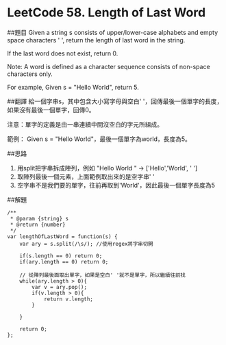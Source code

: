 # LeetCode 58. Length of Last Word

##題目
Given a string s consists of upper/lower-case alphabets and empty space characters ' ', return the length of last word in the string.

If the last word does not exist, return 0.

Note: A word is defined as a character sequence consists of non-space characters only.

For example, 
Given s = "Hello World",
return 5.

##翻譯
給一個字串s，其中包含大小寫字母與空白' '，回傳最後一個單字的長度，如果沒有最後一個單字，回傳0。

注意：單字的定義是由一串連續中間沒空白的字元所組成。

範例：
Given s = "Hello World"，最後一個單字為world，長度為5。

##思路
1. 用split把字串拆成陣列，例如  "Hello World  " -> ['Hello','World', ' ']
2. 取陣列最後一個元素，上面範例取出來的是空字串' ' 
3. 空字串不是我們要的單字，往前再取到'World'，因此最後一個單字長度為5  

##解題
```
/**
 * @param {string} s
 * @return {number}
 */
var lengthOfLastWord = function(s) {
    var ary = s.split(/\s/); //使用regex將字串切開
    
    if(s.length == 0) return 0;
    if(ary.length == 0) return 0;
    
    // 從陣列最後面取出單字，如果是空白' '就不是單字，所以繼續往前找
    while(ary.length > 0){
        var v = ary.pop();
        if(v.length > 0){
            return v.length;
        }
  
    }
    
    return 0;
};
```
